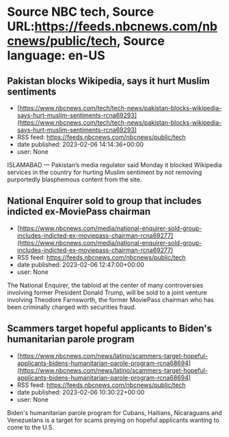 # Source NBC tech, Source URL:https://feeds.nbcnews.com/nbcnews/public/tech, Source language: en-US

## Pakistan blocks Wikipedia, says it hurt Muslim sentiments
 - [https://www.nbcnews.com/tech/tech-news/pakistan-blocks-wikipedia-says-hurt-muslim-sentiments-rcna69293](https://www.nbcnews.com/tech/tech-news/pakistan-blocks-wikipedia-says-hurt-muslim-sentiments-rcna69293)
 - RSS feed: https://feeds.nbcnews.com/nbcnews/public/tech
 - date published: 2023-02-06 14:14:36+00:00
 - user: None

ISLAMABAD — Pakistan’s media regulator said Monday it blocked Wikipedia services in the country for hurting Muslim sentiment by not removing purportedly blasphemous content from the site.

## National Enquirer sold to group that includes indicted ex-MoviePass chairman
 - [https://www.nbcnews.com/media/national-enquirer-sold-group-includes-indicted-ex-moviepass-chairman-rcna69277](https://www.nbcnews.com/media/national-enquirer-sold-group-includes-indicted-ex-moviepass-chairman-rcna69277)
 - RSS feed: https://feeds.nbcnews.com/nbcnews/public/tech
 - date published: 2023-02-06 12:47:00+00:00
 - user: None

The National Enquirer, the tabloid at the center of many controversies involving former President Donald Trump, will be sold to a joint venture involving Theodore Farnsworth, the former MoviePass chairman who has been criminally charged with securities fraud.

## Scammers target hopeful applicants to Biden's humanitarian parole program
 - [https://www.nbcnews.com/news/latino/scammers-target-hopeful-applicants-bidens-humanitarian-parole-program-rcna68694](https://www.nbcnews.com/news/latino/scammers-target-hopeful-applicants-bidens-humanitarian-parole-program-rcna68694)
 - RSS feed: https://feeds.nbcnews.com/nbcnews/public/tech
 - date published: 2023-02-06 10:30:22+00:00
 - user: None

Biden's humanitarian parole program for Cubans, Haitians, Nicaraguans and Venezuelans is a target for scams preying on hopeful applicants wanting to come to the U.S.
